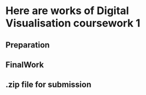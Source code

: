 # Here are works of Digital Visualisation coursework 1

## Preparation

## FinalWork

## .zip file for submission
